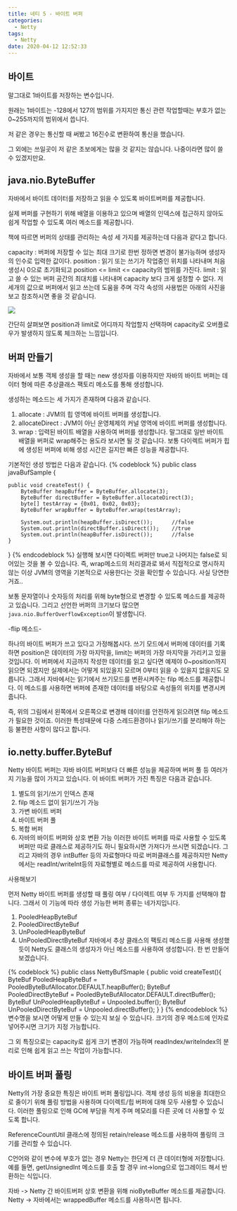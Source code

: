 ```yaml
---
title: 네티 5 - 바이트 버퍼
categories:
  - Netty
tags:
  - Netty
date: 2020-04-12 12:52:33
---
```


<h2>바이트</h2>

말그대로 1바이트를 저장하는 변수입니다.

원래는 1바이트는 -128에서 127의 범위를 가지지만 통신 관련 작업할때는 부호가 없는 0~255까지의 범위에서 씁니다.

저 같은 경우는 통신할 때 써봤고 16진수로 변환하여 통신을 했습니다.

그 외에는 쓰일곳이 저 같은 초보에게는 많을 것 같지는 않습니다. 나중이라면 많이 쓸 수 있겠지만요.

<h2>java.nio.ByteBuffer</h2>

자바에서 바이트 데이터를 저장하고 읽을 수 있도록 바이트버퍼를 제공합니다.

실제 버퍼를 구현하기 위해 배열을 이용하고 있으며 배열의 인덱스에 접근하지 않아도 쉽게 작업할 수 있도록 여러 메소드를 제공합니다.

책에 따르면 버퍼의 상태를 관리하는 속성 세 가지를 제공하는데 다음과 같다고 합니다.

capacity : 버퍼에 저장할 수 있는 최대 크기로 한번 정하면 변경이 불가능하며 생성자의 인수로 입력한 값이다.
position : 읽기 또는 쓰기가 작업중인 위치를 나타내며 처음 생성시 0으로 초기화되고 position <= limit <= capacity의 범위를 가진다.
limit : 읽고 쓸 수 있는 버퍼 공간의 최대치를 나타내며 capacity 보다 크게 설정할 수 없다.
저 세개의 값으로 버퍼에서 읽고 쓰는데 도움을 주며 각각 속성의 사용법은 아래의 사진을 보고 참조하시면 좋을 것 같습니다.

<img src="https://user-images.githubusercontent.com/20100284/51082041-f8715200-1741-11e9-844f-0b51e7b6f109.png"/> 

간단히 살펴보면 position과 limit로 어디까지 작업할지 선택하며 capacity로 오버플로우가 발생하지 않도록 체크하는 느낌입니다.

<h2>버퍼 만들기</h2>

자바에서 보통 객체 생성을 할 때는 new 생성자를 이용하지만 자바의 바이트 버퍼는 데이터 형에 따른 추상클래스 팩토리 메소도를 통해 생성합니다.

생성하는 메소드는 세 가지가 존재하며 다음과 같습니다.

1. allocate : JVM의 힙 영역에 바이트 버퍼를 생성합니다.
2. allocateDirect : JVM이 아닌 운영체제의 커널 영역에 바이트 버퍼를 생성합니다.
3. wrap : 입력된 바이트 배열을 사용하여 버퍼를 생성합니다. 말그대로 일반 바이트 배열을 버퍼로 wrap해주는 용도라 보시면 될 것 같습니다.
보통 다이렉트 버퍼가 힙에 생성된 버퍼에 비해 생성 시간은 길지만 빠른 성능을 제공합니다.

기본적인 생성 방법은 다음과 같습니다.
{% codeblock %}
public class javaBufSample {

    public void createTest() {
        ByteBuffer heapBuffer = ByteBuffer.allocate(3);
        ByteBuffer directBuffer = ByteBuffer.allocateDirect(3);
        byte[] testArray = {0x01, 0x02, 0x03};
        ByteBuffer wrapBuffer = ByteBuffer.wrap(testArray);

        System.out.println(heapBuffer.isDirect());      //false
        System.out.println(directBuffer.isDirect());    //true
        System.out.println(heapBuffer.isDirect());      //false
    }
}
{% endcodeblock %}
실행해 보시면 다이렉트 버퍼만 true고 나머지는 false로 되어있는 것을 볼 수 있습니다.
즉, wrap메소드의 처리결과로 봐서 직접적으로 명시하지 않는 이상 JVM의 영역을 기본적으로 사용한다는 것을 확인할 수 있습니다. 사실 당연한거죠..

보통 문자열이나 숫자등의 처리를 위해 byte형으로 변경할 수 있도록 메소드를 제공하고 있습니다.
그리고 선언한 버퍼의 크기보다 많으면 <code>java.nio.BufferOverflowException</code>이 발생합니다.

-flip 메소드-

하나의 바이트 버퍼가 쓰고 있다고 가정해봅시다. 쓰기 모드에서 버퍼에 데이터를 기록하면 position은 데이터의 가장 마지막을, limit는 버퍼의 가장 마지막을 가리키고 있을 것입니다.
이 버퍼에서 지금까지 작성한 데이터를 읽고 싶다면 예제야 0~position까지 읽으면 되겠지만 실제에서는 어떻게 되있을지 모르며 0부터 읽을 수 있을지 없을지도 모릅니다.
그래서 자바에서는 읽기에서 쓰기모드를 변환시켜주는 filp 메소드를 제공합니다.
이 메소드를 사용하면 버퍼에 존재한 데이터를 바탕으로 속성들의 위치를 변경시켜줍니다.

즉, 위의 그림에서 왼쪽에서 오른쪽으로 변경해 데이터를 안전하게 읽으려면 filp 메소드가 필요한 것이죠.
이러한 특성때문에 다중 스레드환경이나 읽기/쓰기를 분리해야 하는 등 불편한 사항이 많다고 합니다.

<h2>io.netty.buffer.ByteBuf</h2>

Netty 바이트 버퍼는 자바 바이트 버퍼보다 더 빠른 성능을 제공하며 버퍼 풀 등 여러가지 기능을 많이 가지고 있습니다. 이 바이트 버퍼가 가진 특징은 다음과 같습니다.

1. 별도의 읽기/쓰기 인덱스 존재
2. filp 메소드 없이 읽기/쓰기 가능
3. 가변 바이트 버퍼
4. 바이트 버퍼 풀
5. 복합 버퍼
6. 자바의 바이트 버퍼와 상호 변환 가능
이러한 바이트 버퍼를 따로 사용할 수 있도록 버퍼만 따로 클래스로 제공하기도 하니 필요하시면 가져다가 쓰시면 되겠습니다.
그리고 자바의 경우 intBuffer 등의 자료형마다 따로 버퍼클래스를 제공하지만 Netty 에서는 readInt/writeInt등의 자료형별로 메소드를 따로 제공하여 사용합니다.

사용해보기

먼저 Netty 바이트 버퍼를 생성할 때 풀링 여부 / 다이렉트 여부 두 가지를 선택해야 합니다.
그래서 이 기능에 따라 생성 가능한 버퍼 종류는 네가지입니다.

1. PooledHeapByteBuf
2. PooledDirectByteBuf
3. UnPooledHeapByteBuf
4. UnPooledDirectByteBuf
자바에서 추상 클래스의 팩토리 메소드를 사용해 생성했듯이 Netty도 클래스의 생성자가 아닌 메소드를 사용하여 생성합니다.
한 번 만들어 보겠습니다.

{% codeblock %}
public class NettyBufSmaple {
    public void createTest(){
        ByteBuf PooledHeapByteBuf = PooledByteBufAllocator.DEFAULT.heapBuffer();
        ByteBuf PooledDirectByteBuf = PooledByteBufAllocator.DEFAULT.directBuffer();
        ByteBuf UnPooledHeapByteBuf = Unpooled.buffer();
        ByteBuf UnPooledDirectByteBuf = Unpooled.directBuffer();
    }
}
{% endcodeblock %}
변수명을 보시면 어떻게 만들 수 있는지 보실 수 있습니다. 크기의 경우 메소드에 인자로 넣어주시면 크기가 지정 가능합니다.

그 외 특징으로는 capacity로 쉽게 크기 변경이 가능하며 readIndex/writeIndex의 분리로 인해 쉽게 읽고 쓰는 작업이 가능합니다.

<h2>바이트 버퍼 풀링</h2>

Netty의 가장 중요한 특징은 바이트 버퍼 풀링입니다.
객체 생성 등의 비용을 최대한으로 줄이기 위해 풀링 방법을 사용하며 다이렉트/힙 버퍼에 대해 모두 사용할 수 있습니다.
이러한 풀링으로 인해 GC에 부담을 적게 주며 메모리를 다른 곳에 더 사용할 수 있도록 합니다.

ReferenceCountUtil 클래스에 정의된 retain/release 메소드를 사용하여 풀링의 크기를 관리할 수 있습니다.

C언어와 같이 변수에 부호가 없는 경우 Netty는 한단계 더 큰 데이터형에 저장합니다.
예를 들면, getUnsignedInt 메소드를 호출 할 경우 int->long으로 업그레이드 해서 반환하는 식입니다.

자바 -> Netty 간 바이트버퍼 상호 변환을 위해 nioByteBuffer 메소드를 제공합니다.
Netty -> 자바에서는 wrappedBuffer 메소드를 사용하시면 됩니다.